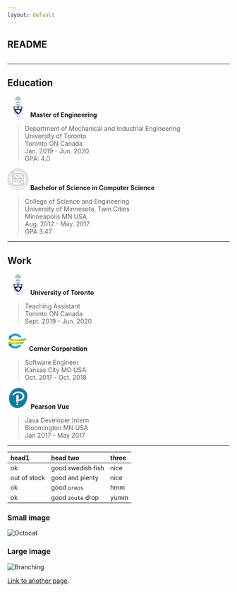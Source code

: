 ```yaml
---
layout: default
---
```


## README

~~~
~~~

***

## Education
![uoft logo](/resources/images/uoft.png) **Master of Engineering**   

> Department of Mechanical and Industrial Engineering   
> University of Toronto   
> Toronto ON Canada   
> Jan. 2019 - Jun. 2020   
> GPA: 4.0    

![uoft logo](/resources/images/umn.png) **Bachelor of Science in Computer Science**   
> College of Science and Engineering    
> University of Minnesota, Twin Cities   
> Minneapolis MN USA   
> Aug. 2012 - May. 2017   
> GPA 3.47   

***

## Work
![uoft logo](/resources/images/uoft.png) **University of Toronto**   
> Teaching Assistant   
> Toronto ON Canada   
> Sept. 2019 - Jun. 2020    

![cerner logo](/resources/images/cern.png) **Cerner Corporation**   
> Software Engineer   
> Kansas City MO USA   
> Oct. 2017 - Oct. 2018   

![pearson logo](/resources/images/pearson.png) **Pearson Vue**
> Java Developer Intern   
> Bloomington MN USA   
> Jan 2017 - May 2017   

***


| head1        | head two          | three |
|:-------------|:------------------|:------|
| ok           | good swedish fish | nice  |
| out of stock | good and plenty   | nice  |
| ok           | good `oreos`      | hmm   |
| ok           | good `zoute` drop | yumm  |




### Small image

![Octocat](https://github.githubassets.com/images/icons/emoji/octocat.png)

### Large image

![Branching](https://guides.github.com/activities/hello-world/branching.png)




[Link to another page](./another-page.html).
